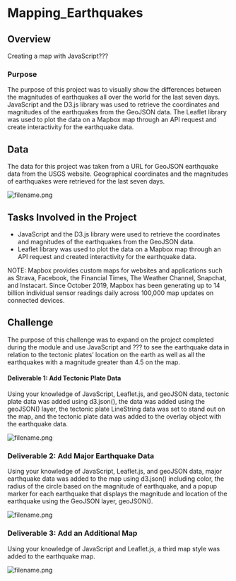 # Mapping_Earthquakes

## Overview
Creating a map with JavaScript???

### Purpose
The purpose of this project was to visually show the differences between the magnitudes of earthquakes all over the world for the last seven days. JavaScript and the D3.js library was used to retrieve the coordinates and magnitudes of the earthquakes from the GeoJSON data. The Leaflet library was used to plot the data on a Mapbox map through an API request and create interactivity for the earthquake data.

## Data

The data for this project was taken from a URL for GeoJSON earthquake data from the USGS website. Geographical coordinates and the magnitudes of earthquakes were retrieved for the last seven days.

![filename.png](https://github.com/KimberlyCrawford/Mapping_Earthquakes/blob/main/static/images/filename.png)

## Tasks Involved in the Project

- JavaScript and the D3.js library were used to retrieve the coordinates and magnitudes of the earthquakes from the GeoJSON data. 
- Leaflet library was used to plot the data on a Mapbox map through an API request and created interactivity for the earthquake data.

NOTE: Mapbox provides custom maps for websites and applications such as Strava, Facebook, the Financial Times, The Weather Channel, Snapchat, and Instacart. Since October 2019, Mapbox has been generating up to 14 billion individual sensor readings daily across 100,000 map updates on connected devices.

## Challenge

The purpose of this challenge was to expand on the project completed during the module and use JavaScript and ??? to see the earthquake data in relation to the tectonic plates’ location on the earth as well as all the earthquakes with a magnitude greater than 4.5 on the map.

#### Deliverable 1: Add Tectonic Plate Data

Using your knowledge of JavaScript, Leaflet.js, and geoJSON data, tectonic plate data was added using d3.json(), the data was added using the geoJSON() layer, the tectonic plate LineString data was set to stand out on the map, and the tectonic plate data was added to the overlay object with the earthquake data.

![filename.png](https://github.com/KimberlyCrawford/Mapping_Earthquakes/blob/main/static/images/filename.png)

### Deliverable 2: Add Major Earthquake Data

Using your knowledge of JavaScript, Leaflet.js, and geoJSON data, major earthquake data was added to the map using d3.json() including color, the radius of the circle based on the magnitude of earthquake, and a popup marker for each earthquake that displays the magnitude and location of the earthquake using the GeoJSON layer, geoJSON().

![filename.png](https://github.com/KimberlyCrawford/Mapping_Earthquakes/blob/main/static/images/filename.png)

### Deliverable 3: Add an Additional Map

Using your knowledge of JavaScript and Leaflet.js, a third map style was added to the earthquake map.

![filename.png](https://github.com/KimberlyCrawford/Mapping_Earthquakes/blob/main/static/images/filename.png)